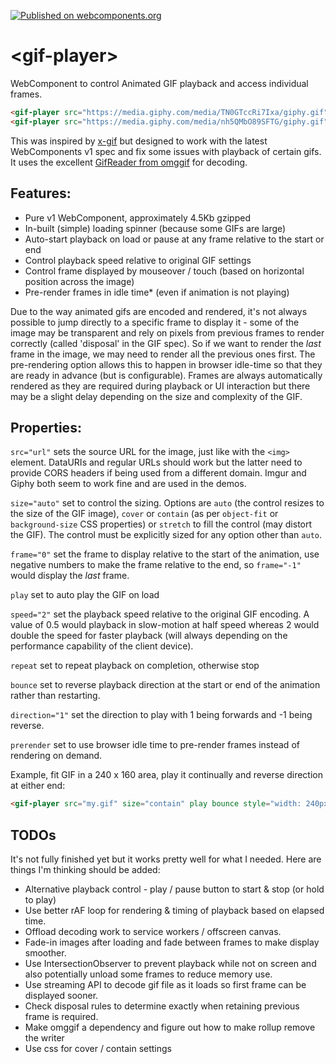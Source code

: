 [![Published on webcomponents.org](https://img.shields.io/badge/webcomponents.org-published-blue.svg)](https://www.webcomponents.org/element/captaincodeman/gif-player)

# \<gif-player\>

WebComponent to control Animated GIF playback and access individual frames.

<!--
```
<custom-element-demo>
  <template>
    <link rel="import" href="gif-player.html">
    <next-code-block></next-code-block>
  </template>
</custom-element-demo>
```
-->
```html
<gif-player src="https://media.giphy.com/media/TN0GTccRi7Ixa/giphy.gif" speed="0.5" play></gif-player>
<gif-player src="https://media.giphy.com/media/nh5QMbO89SFTG/giphy.gif" size="contain" prerender style="width:300px;height:200px"></gif-player>
```

This was inspired by [x-gif](http://geelen.github.io/x-gif/) but designed to work with the latest WebComponents v1 spec and fix some issues with playback of certain gifs. It uses the excellent [GifReader from omggif](https://github.com/deanm/omggif) for decoding.

## Features:

* Pure v1 WebComponent, approximately 4.5Kb gzipped
* In-built (simple) loading spinner (because some GIFs are large)
* Auto-start playback on load or pause at any frame relative to the start or end
* Control playback speed relative to original GIF settings
* Control frame displayed by mouseover / touch (based on horizontal position across the image)
* Pre-render frames in idle time* (even if animation is not playing)

Due to the way animated gifs are encoded and rendered, it's not always possible to jump directly to a specific frame to display it - some of the image may be transparent and rely on pixels from previous frames to render correctly (called 'disposal' in the GIF spec). So if we want to render the _last_ frame in the image, we may need to render all the previous ones first. The pre-rendering option allows this to happen in browser idle-time so that they are ready in advance (but is configurable). Frames are always automatically rendered as they are required during playback or UI interaction but there may be a slight delay depending on the size and complexity of the GIF.

## Properties:

`src="url"` sets the source URL for the image, just like with the `<img>` element. DataURIs and regular URLs should work but the latter need to provide CORS headers if being used from a different domain. Imgur and Giphy both seem to work fine and are used in the demos.

`size="auto"` set to control the sizing. Options are `auto` (the control resizes to the size of the GIF image), `cover` or `contain` (as per `object-fit` or `background-size` CSS properties) or `stretch` to fill the control (may distort the GIF). The control must be explicitly sized for any option other than `auto`.

`frame="0"` set the frame to display relative to the start of the animation, use negative numbers to make the frame relative to the end, so `frame="-1"` would display the _last_ frame.

`play` set to auto play the GIF on load

`speed="2"` set the playback speed relative to the original GIF encoding. A value of 0.5 would playback in slow-motion at half speed whereas 2 would double the speed for faster playback (will always depending on the performance capability of the client device).

`repeat` set to repeat playback on completion, otherwise stop

`bounce` set to reverse playback direction at the start or end of the animation rather than restarting.

`direction="1"` set the direction to play with 1 being forwards and -1 being reverse.

`prerender` set to use browser idle time to pre-render frames instead of rendering on demand.

Example, fit GIF in a 240 x 160 area, play it continually and reverse direction at either end:

```html
<gif-player src="my.gif" size="contain" play bounce style="width: 240px; height: 160px;"></gif-player>
```

## TODOs

It's not fully finished yet but it works pretty well for what I needed. Here are things I'm thinking should be added:

* Alternative playback control - play / pause button to start & stop (or hold to play)
* Use better rAF loop for rendering & timing of playback based on elapsed time.
* Offload decoding work to service workers / offscreen canvas.
* Fade-in images after loading and fade between frames to make display smoother.
* Use IntersectionObserver to prevent playback while not on screen and also potentially unload some frames to reduce memory use.
* Use streaming API to decode gif file as it loads so first frame can be displayed sooner.
* Check disposal rules to determine exactly when retaining previous frame is required.
* Make omggif a dependency and figure out how to make rollup remove the writer
* Use css for cover / contain settings